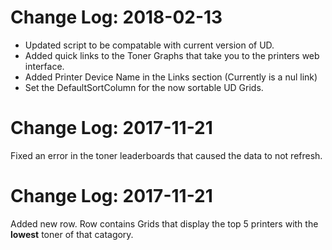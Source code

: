# Change Log: 2018-02-13
* Updated script to be compatable with current version of UD.
* Added quick links to the Toner Graphs that take you to the printers web interface.
* Added Printer Device Name in the Links section (Currently is a nul link)
* Set the DefaultSortColumn for the now sortable UD Grids.

# Change Log: 2017-11-21
Fixed an error in the toner leaderboards that caused the data to not refresh.

# Change Log: 2017-11-21
Added new row. Row contains Grids that display the top 5 printers with the **lowest** toner of that catagory.
